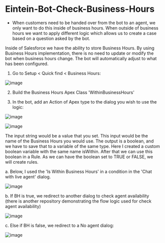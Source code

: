 # Eintein-Bot-Check-Business-Hours
- When customers need to be handed over from the bot to an agent, we only want to do this
inside of business hours. When outside of business hours we want to apply different logic which
allows us to create a case based on a question asked by the bot.

Inside of Salesforce we have the ability to store Business Hours. 
By using Business Hours implementation, there is no need to update or modify the bot when business hours change.
The bot will automatically adjust to what has been configured.

1. Go to Setup < Quick find < Business Hours:

![image](https://user-images.githubusercontent.com/37139091/217378766-7f30b7b0-9f8d-497e-b542-2fbc722f97ae.png)

2. Build the Business Hours Apex Class 'WithinBusinessHours'

3. In the bot, add an Action of Apex type to the dialog you wish to use the logic:

![image](https://user-images.githubusercontent.com/37139091/217380378-1c4acaea-2e0f-4840-b5fb-b499af9b0a8f.png)


![image](https://user-images.githubusercontent.com/37139091/217380415-181a4129-c216-45c9-ad99-fcbdecddb0a8.png)


The input string would be a value that you set. This input would be the name of the Business
Hours you would use.
The output is a boolean, and we have to save that to a variable of the same type. Here I created
a custom boolean variable with the same name isWithin.
After that we can use this boolean in a Rule. As we can have the boolean set to TRUE or
FALSE, we will create rules. 

a. Below, I used the 'Is Within Business Hours' in a condition in the 'Chat with live agent' dialog.

![image](https://user-images.githubusercontent.com/37139091/217397309-14060ddc-0e70-425f-8c03-584fb3537257.png)

b. If BH is true, we redirect to another dialog to check agent availability (there is another repository demonstrating the flow logic used for check agent availability)

![image](https://user-images.githubusercontent.com/37139091/217397525-347f1e6b-0330-4c40-b04e-01ea7f49e190.png)

c. Else if BH is false, we redirect to a No agent dialog:

![image](https://user-images.githubusercontent.com/37139091/217397593-a9e77ff7-0e75-4a81-a90f-73e265114e7d.png)



